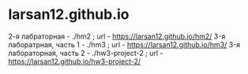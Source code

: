 # larsan12.github.io

2-я лабраторная - ./hm2 ; url - https://larsan12.github.io/hm2/
3-я лаборатрная, часть 1 - ./hm3 ; url - https://larsan12.github.io/hm3/
3-я лабораторная, часть 2 - ./hw3-project-2 ; url - https://larsan12.github.io/hw3-project-2/
